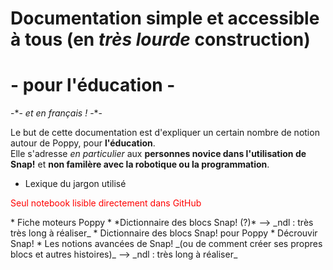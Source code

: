 # Documentation simple et accessible à tous (en *très lourde* construction)
# - pour l'éducation -
-\*- _et en français !_ -\*-



Le but de cette documentation est d'expliquer un certain nombre de notion autour de Poppy, pour __l'éducation__.<br />
Elle s'adresse _en particulier_ aux **personnes novice dans l'utilisation de Snap!** et **non familère avec la robotique ou la programmation**.<br />


* Lexique du jargon utilisé 
<p style="color:red"> Seul notebook lisible directement dans GitHub </p>
* Fiche moteurs Poppy
* *Dictionnaire des blocs Snap! (?)* --> _ndl : très très long à réaliser_
* Dictionnaire des blocs Snap! pour Poppy
* Décrouvir Snap! 
* Les notions avancées de Snap! _(ou de comment créer ses propres blocs et autres histoires)_ --> _ndl : très long à réaliser_
